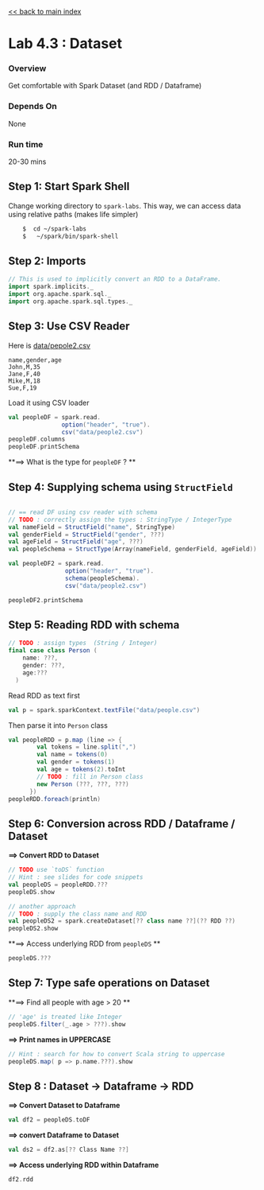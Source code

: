 <link rel='stylesheet' href='../assets/css/main.css'/>

[<< back to main index](../README.md)

Lab 4.3 : Dataset
=================


### Overview
Get comfortable with Spark Dataset (and RDD / Dataframe)

### Depends On 
None

### Run time
20-30 mins


## Step 1: Start Spark Shell
Change working directory to `spark-labs`.  This way, we can access data using relative paths (makes life simpler)

```bash
    $  cd ~/spark-labs
    $   ~/spark/bin/spark-shell
```

## Step 2: Imports

```scala
// This is used to implicitly convert an RDD to a DataFrame.
import spark.implicits._
import org.apache.spark.sql._
import org.apache.spark.sql.types._
```

## Step 3: Use CSV Reader

Here is  [data/pepole2.csv](../data/people2.csv)
```
name,gender,age
John,M,35
Jane,F,40
Mike,M,18
Sue,F,19
```

Load it using CSV loader

```scala
val peopleDF = spark.read.
               option("header", "true").
               csv("data/people2.csv")
peopleDF.columns
peopleDF.printSchema
```

**==> What is the type for `peopleDF` ? **


## Step 4:  Supplying schema using `StructField`

```scala

// == read DF using csv reader with schema
// TODO : correctly assign the types : StringType / IntegerType
val nameField = StructField("name", StringType)
val genderField = StructField("gender", ???)
val ageField = StructField("age", ???)
val peopleSchema = StructType(Array(nameField, genderField, ageField))

val peopleDF2 = spark.read.
                option("header", "true").
                schema(peopleSchema).
                csv("data/people2.csv")

peopleDF2.printSchema
```


## Step 5: Reading RDD with schema

```scala
// TODO : assign types  (String / Integer)
final case class Person (
    name: ???,
    gender: ???,
    age:???
  )

```

Read RDD as text first

```scala
val p = spark.sparkContext.textFile("data/people.csv")
```

Then parse it into `Person` class
```scala
val peopleRDD = p.map (line => {
        val tokens = line.split(",")
        val name = tokens(0)
        val gender = tokens(1)
        val age = tokens(2).toInt
        // TODO : fill in Person class
        new Person (???, ???, ???)
      })
peopleRDD.foreach(println)
```

## Step 6: Conversion across RDD / Dataframe / Dataset

**==> Convert RDD to Dataset**

```scala
// TODO use `toDS` function
// Hint : see slides for code snippets
val peopleDS = peopleRDD.???
peopleDS.show

// another approach
// TODO : supply the class name and RDD
val peopleDS2 = spark.createDataset[?? class name ??](?? RDD ??)
peopleDS2.show
```

**==> Access underlying RDD from `peopleDS` **
```scala
peopleDS.???
```

## Step 7: Type safe operations on Dataset

**==> Find all people with age > 20  ** 

```scala
// 'age' is treated like Integer
peopleDS.filter(_.age > ???).show
```

**==> Print names in UPPERCASE**
```scala
// Hint : search for how to convert Scala string to uppercase
peopleDS.map( p => p.name.???).show
```

## Step 8 : Dataset -> Dataframe -> RDD

**==> Convert Dataset to Dataframe**
```scala
val df2 = peopleDS.toDF
```

**==> convert Dataframe to Dataset**
```scala
val ds2 = df2.as[?? Class Name ??]
```

**==> Access underlying RDD within Dataframe** 
```scala
df2.rdd
```